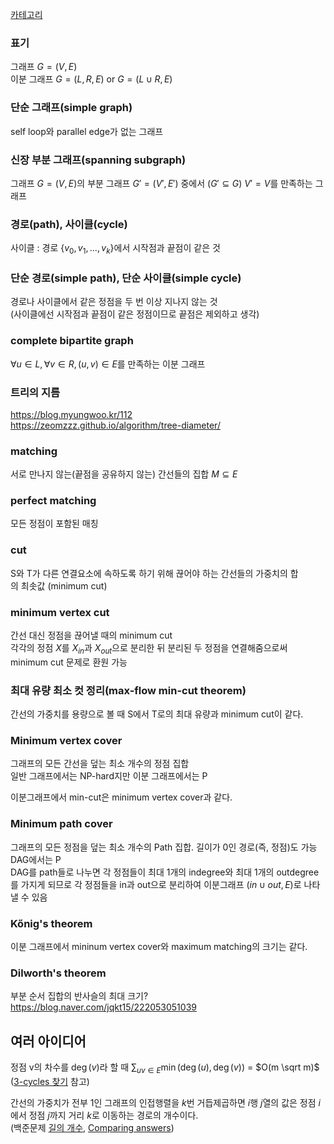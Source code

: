 [카테고리](/README.md)
### 표기
그래프 $G = (V, E)$   
이분 그래프 $G = (L, R, E)$ or $G = (L \cup R, E)$   

### 단순 그래프(simple graph)
self loop와 parallel edge가 없는 그래프

### 신장 부분 그래프(spanning subgraph)
그래프 $G = (V, E)$의 부분 그래프 $G' = (V', E')$ 중에서 ($G' \subseteq G$) $V' = V$를 만족하는 그래프

### 경로(path), 사이클(cycle)
사이클 : 경로 {$v_0, v_1, ..., v_k$}에서 시작점과 끝점이 같은 것

### 단순 경로(simple path), 단순 사이클(simple cycle)
경로나 사이클에서 같은 정점을 두 번 이상 지나지 않는 것   
(사이클에선 시작점과 끝점이 같은 정점이므로 끝점은 제외하고 생각)   

### complete bipartite graph
$\forall u \in L, \forall v \in R, (u, v) \in E$를 만족하는 이분 그래프

### 트리의 지름
https://blog.myungwoo.kr/112   
https://zeomzzz.github.io/algorithm/tree-diameter/   

### matching
서로 만나지 않는(끝점을 공유하지 않는) 간선들의 집합 $M \subseteq E$

### perfect matching   
모든 정점이 포함된 매칭

### cut
S와 T가 다른 연결요소에 속하도록 하기 위해 끊어야 하는 간선들의 가중치의 합   
의 최솟값 (minimum cut)

### minimum vertex cut
간선 대신 정점을 끊어낼 때의 minimum cut   
각각의 정점 $X$를 $X_{in}$과 $X_{out}$으로 분리한 뒤 분리된 두 정점을 연결해줌으로써 minimum cut 문제로 환원 가능   

### 최대 유량 최소 컷 정리(max-flow min-cut theorem)
간선의 가중치를 용량으로 볼 때 S에서 T로의 최대 유량과 minimum cut이 같다.

### Minimum vertex cover
그래프의 모든 간선을 덮는 최소 개수의 정점 집합   
일반 그래프에서는 NP-hard지만 이분 그래프에서는 P   

이분그래프에서 min-cut은 minimum vertex cover과 같다.   

### Minimum path cover
그래프의 모든 정점을 덮는 최소 개수의 Path 집합. 길이가 0인 경로(즉, 정점)도 가능   
DAG에서는 P   
DAG를 path들로 나누면 각 정점들이 최대 1개의 indegree와 최대 1개의 outdegree를 가지게 되므로 각 정점들을 in과 out으로 분리하여 이분그래프 $(in \cup out, E)$로 나타낼 수 있음   

### Kőnig's theorem
이분 그래프에서 mininum vertex cover와 maximum matching의 크기는 같다.

### Dilworth's theorem
부분 순서 집합의 반사슬의 최대 크기?
https://blog.naver.com/jqkt15/222053051039


## 여러 아이디어
정점 v의 차수를 $\deg(v)$라 할 때 $\sum_{uv \in E} \min(\deg(u), \deg(v))$ = $O(m \sqrt m)$   
([3-cycles 찾기](/그래프%20이론/그래프/3-cyels%20찾기.md) 참고)

간선의 가중치가 전부 $1$인 그래프의 인접행렬을 $k$번 거듭제곱하면 $i$행 $j$열의 값은 정점 $i$에서 정점 $j$까지 거리 $k$로 이동하는 경로의 개수이다.   
(백준문제 [길의 개수](https://www.acmicpc.net/problem/1533), [Comparing answers](https://www.acmicpc.net/problem/3847))   